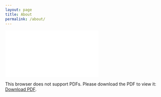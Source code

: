 ```yaml
---
layout: page
title: About
permalink: /about/
---
```


<object data="{{ site.baseurl }}/assets/pdf/about.pdf" type="application/pdf" width="700px" height="700px">
    <embed src="{{ site.baseurl }}/assets/pdf/about.pdf">
        <p>This browser does not support PDFs. Please download the PDF to view it: <a href="{{ site.baseurl }}/assets/pdf/about.pdf">Download PDF</a>.</p>
    </embed>
</object>

